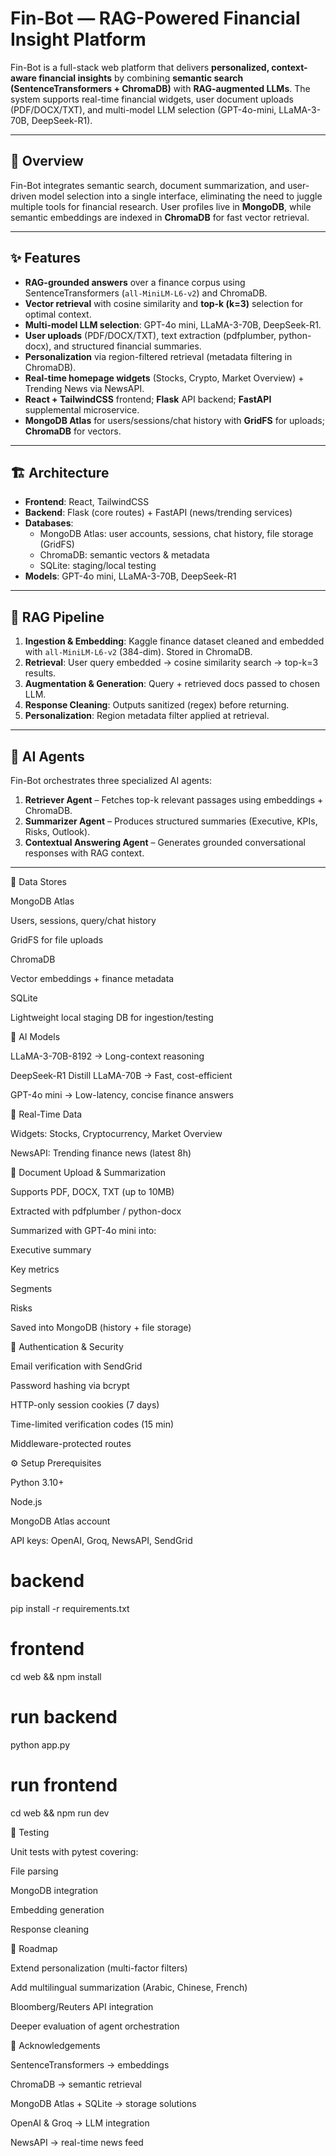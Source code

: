 # Fin-Bot — RAG-Powered Financial Insight Platform

Fin-Bot is a full-stack web platform that delivers **personalized, context-aware financial insights** by combining **semantic search (SentenceTransformers + ChromaDB)** with **RAG-augmented LLMs**. The system supports real-time financial widgets, user document uploads (PDF/DOCX/TXT), and multi-model LLM selection (GPT-4o-mini, LLaMA-3-70B, DeepSeek-R1).

---

## 📖 Overview

Fin-Bot integrates semantic search, document summarization, and user-driven model selection into a single interface, eliminating the need to juggle multiple tools for financial research. User profiles live in **MongoDB**, while semantic embeddings are indexed in **ChromaDB** for fast vector retrieval.

---

## ✨ Features

- **RAG-grounded answers** over a finance corpus using SentenceTransformers (`all-MiniLM-L6-v2`) and ChromaDB.
- **Vector retrieval** with cosine similarity and **top-k (k=3)** selection for optimal context.
- **Multi-model LLM selection**: GPT-4o mini, LLaMA-3-70B, DeepSeek-R1.
- **User uploads** (PDF/DOCX/TXT), text extraction (pdfplumber, python-docx), and structured financial summaries.
- **Personalization** via region-filtered retrieval (metadata filtering in ChromaDB).
- **Real-time homepage widgets** (Stocks, Crypto, Market Overview) + Trending News via NewsAPI.
- **React + TailwindCSS** frontend; **Flask** API backend; **FastAPI** supplemental microservice.
- **MongoDB Atlas** for users/sessions/chat history with **GridFS** for uploads; **ChromaDB** for vectors.

---

## 🏗️ Architecture

- **Frontend**: React, TailwindCSS  
- **Backend**: Flask (core routes) + FastAPI (news/trending services)  
- **Databases**:  
  - MongoDB Atlas: user accounts, sessions, chat history, file storage (GridFS)  
  - ChromaDB: semantic vectors & metadata  
  - SQLite: staging/local testing  
- **Models**: GPT-4o mini, LLaMA-3-70B, DeepSeek-R1

---

## 🔎 RAG Pipeline

1. **Ingestion & Embedding**: Kaggle finance dataset cleaned and embedded with `all-MiniLM-L6-v2` (384-dim). Stored in ChromaDB.
2. **Retrieval**: User query embedded → cosine similarity search → top-k=3 results.
3. **Augmentation & Generation**: Query + retrieved docs passed to chosen LLM.
4. **Response Cleaning**: Outputs sanitized (regex) before returning.
5. **Personalization**: Region metadata filter applied at retrieval.

---

## 🤖 AI Agents

Fin-Bot orchestrates three specialized AI agents:

1. **Retriever Agent** – Fetches top-k relevant passages using embeddings + ChromaDB.  
2. **Summarizer Agent** – Produces structured summaries (Executive, KPIs, Risks, Outlook).  
3. **Contextual Answering Agent** – Generates grounded conversational responses with RAG context.  

---

📂 Data Stores

MongoDB Atlas

Users, sessions, query/chat history

GridFS for file uploads

ChromaDB

Vector embeddings + finance metadata

SQLite

Lightweight local staging DB for ingestion/testing

🧠 AI Models

LLaMA-3-70B-8192 → Long-context reasoning

DeepSeek-R1 Distill LLaMA-70B → Fast, cost-efficient

GPT-4o mini → Low-latency, concise finance answers

📡 Real-Time Data

Widgets: Stocks, Cryptocurrency, Market Overview

NewsAPI: Trending finance news (latest 8h)

📑 Document Upload & Summarization

Supports PDF, DOCX, TXT (up to 10MB)

Extracted with pdfplumber / python-docx

Summarized with GPT-4o mini into:

Executive summary

Key metrics

Segments

Risks

Saved into MongoDB (history + file storage)

🔐 Authentication & Security

Email verification with SendGrid

Password hashing via bcrypt

HTTP-only session cookies (7 days)

Time-limited verification codes (15 min)

Middleware-protected routes

⚙️ Setup
Prerequisites

Python 3.10+

Node.js

MongoDB Atlas account

API keys: OpenAI, Groq, NewsAPI, SendGrid

# backend
pip install -r requirements.txt

# frontend
cd web && npm install

# run backend
python app.py

# run frontend
cd web && npm run dev

🧪 Testing

Unit tests with pytest covering:

File parsing

MongoDB integration

Embedding generation

Response cleaning

📌 Roadmap

 Extend personalization (multi-factor filters)

 Add multilingual summarization (Arabic, Chinese, French)

 Bloomberg/Reuters API integration

 Deeper evaluation of agent orchestration



🙌 Acknowledgements

SentenceTransformers → embeddings

ChromaDB → semantic retrieval

MongoDB Atlas + SQLite → storage solutions

OpenAI & Groq → LLM integration

NewsAPI → real-time news feed
